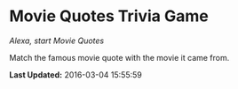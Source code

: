 # Movie Quotes Trivia Game
*Alexa, start Movie Quotes*

Match the famous movie quote with the movie it came from.

**Last Updated:** 2016-03-04 15:55:59